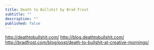 ```yaml
---
title: Death to Bullshit by Brad Frost
subtitle: ""
description: ""
published: false
---
```


http://deathtobullshit.com/
http://blog.deathtobullshit.com/
http://bradfrost.com/blog/post/death-to-bullshit-at-creative-mornings/
